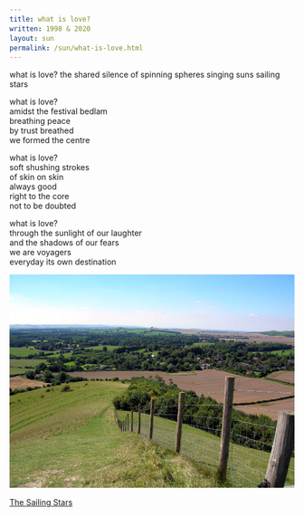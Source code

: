 ```yaml
---
title: what is love?
written: 1998 & 2020
layout: sun
permalink: /sun/what-is-love.html
---
```


<div class="poem">
what is love?  
the shared silence  
of spinning spheres  
singing suns  
sailing stars  


what is love?  
amidst the festival bedlam  
breathing peace  
by trust breathed  
we formed the centre  


what is love?  
soft shushing strokes  
of skin on skin  
always good  
right to the core  
not to be doubted


what is love?  
through the sunlight of our laughter  
and the shadows of our fears  
we are voyagers  
everyday its own destination
</div>

!["Giant's Grave"](/assets/images/faves/giantsGrave.jpg "Giant's Grave")


[The Sailing Stars](http://www.reverbnation.com/open_graph/song/6375552 "The Sailing Stars")
